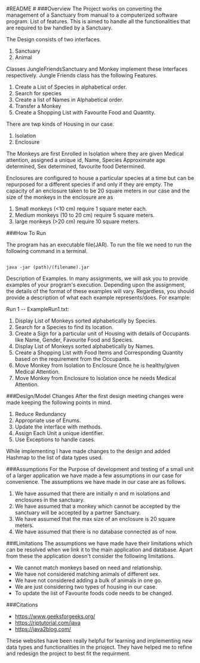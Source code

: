 #README #
###Overview
The Project works on converting the management of a Sanctuary from manual to a computerized software program.
List of features. This is aimed to handle all the functionalities that are required to bw handled by a Sanctuary.

The Design consists of two interfaces.
1. Sanctuary
2. Animal

Classes JungleFriendsSanctuary and Monkey implement these Interfaces respectively.
Jungle Friends class has the following Features.
1. Create a List of Species in alphabetical order.
2. Search for species
3. Create a list of Names in Alphabetical order.
4. Transfer a Monkey
5. Create a Shopping List with Favourite Food and Quantity.

There are twp kinds of Housing in our case.
1. Isolation
2. Enclosure

The Monkeys are first Enrolled in Isolation where they are given Medical attention, assigned a unique id, Name, Species
Approximate age determined, Sex determined, favourite food Determined.

Enclosures are configured to house a particular species at a time  but can be repurposed for a different 
species if and only if they are empty.
The capacity of an enclosure taken to be 20 square meters in our case and
the size of the monkeys in the enclosure are as

1. Small monkeys (<10 cm) require 1 square meter each.
2. Medium monkeys (10 to 20 cm) require 5 square meters.
3. large monkeys (>20 cm) require 10 square meters.



###How To Run

The program has an executable file(JAR). To run the file we need to run the following command in a terminal.

<code>
java -jar (path)/(filename).jar
</code>

Description of Examples. In many assignments, we will ask you to provide examples of your program's execution. Depending upon the assignment, the details of the format of these examples will vary. Regardless, you should provide a description of what each example represents/does. For example:

Run 1 -- ExampleRun1.txt:
1. Display List of Monkeys sorted alphabetically by Species.
2. Search for a Species to find its location.
3. Create a Sign for a particular unit of Housing with details of Occupants like Name, Gender, Favourite Food and Species.
4. Display List of Monkeys sorted alphabetically by Names.
5. Create a Shopping List with Food Items and Corresponding Quantity based on the requirement from the Occupants.
6. Move Monkey from Isolation to Enclosure Once he is healthy/given Medical Attention.
7. Move Monkey from Enclosure to Isolation once he needs Medical Attention.


###Design/Model Changes
 After the first design meeting changes were made keeping the following points in mind.
1. Reduce Redundancy
2. Appropriate use of Enums.
3. Update the interface with methods.
4. Assign Each Unit a unique identifier.
5. Use Exceptions to handle cases.

While implementing I have made changes to the design and added Hashmap to the list of data types used.


###Assumptions 
For the Purpose of development and testing of a small unit of a larger application we have made a few assumptions in our
case for convenience. The assumptions we have made in our case are as follows.

1. We have assumed that there are initially n and m isolations and enclosures in the sanctuary. 
2. We have assumed that a monkey which cannot be accepted by the sanctuary will be accepted by a partner Sanctuary.
3. We have assumed that the max size of an enclosure is 20 square meters.
4. We have assumed that there is no database connected as of now.

###Limitations
The assumptions we have made have their limitations which can be resolved when we link it to the main application and
database.
Apart from these the application doesn't consider the following limitations.
 * We cannot match monkeys based on need and relationship.
 * We have not considered matching animals of different sex.
 * We have not considered adding a bulk of animals in one go.
 * We are just considering two types of housing in our case.
 * To update the list of Favourite foods code needs to be changed.



###Citations
* https://www.geeksforgeeks.org/
* https://riptutorial.com/java
* https://java2blog.com/

These websites have been really helpful for learning and implementing new data types and functionalities in the prioject.
They have helped me to refine and redesign the project to best fit the requirment.